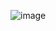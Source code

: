 
![image](https://user-images.githubusercontent.com/91112285/178105460-f2e1e47b-86ed-41ef-9352-7d5d645d8bcb.png)
